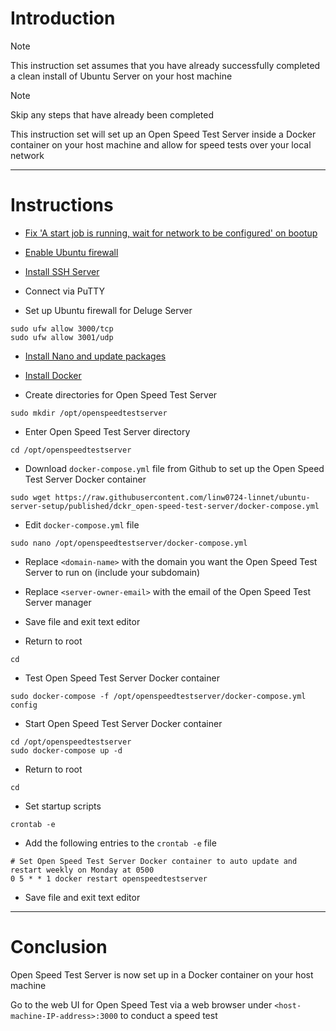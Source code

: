 # Introduction
> [!NOTE]
> This instruction set assumes that you have already successfully completed a clean install of Ubuntu Server on your host machine

> [!NOTE]
> Skip any steps that have already been completed

This instruction set will set up an Open Speed Test Server inside a Docker container on your host machine and allow for speed tests over your local network

-----
# Instructions
* [Fix 'A start job is running, wait for network to be configured' on bootup](/fix_network-bootup/readme.md)

* [Enable Ubuntu firewall](/enable_firewall/readme.md)

* [Install SSH Server](/install_ssh-server/readme.md)

* Connect via PuTTY

* Set up Ubuntu firewall for Deluge Server
```
sudo ufw allow 3000/tcp
sudo ufw allow 3001/udp
```
* [Install Nano and update packages](/install_nano/readme.md)

* [Install Docker](/install_docker/readme.md)

* Create directories for Open Speed Test Server
```
sudo mkdir /opt/openspeedtestserver
```
* Enter Open Speed Test Server directory
```
cd /opt/openspeedtestserver
```
* Download `docker-compose.yml` file from Github to set up the Open Speed Test Server Docker container
```
sudo wget https://raw.githubusercontent.com/linw0724-linnet/ubuntu-server-setup/published/dckr_open-speed-test-server/docker-compose.yml
```
* Edit `docker-compose.yml` file
```
sudo nano /opt/openspeedtestserver/docker-compose.yml
```
* Replace `<domain-name>` with the domain you want the Open Speed Test Server to run on (include your subdomain)
	
* Replace `<server-owner-email>` with the email of the Open Speed Test Server manager

* Save file and exit text editor

* Return to root
```
cd
```
* Test Open Speed Test Server Docker container
```
sudo docker-compose -f /opt/openspeedtestserver/docker-compose.yml config
```
* Start Open Speed Test Server Docker container
```
cd /opt/openspeedtestserver
sudo docker-compose up -d
```
* Return to root
```
cd
```
* Set startup scripts
```
crontab -e
```
* Add the following entries to the `crontab -e` file
```
# Set Open Speed Test Server Docker container to auto update and restart weekly on Monday at 0500
0 5 * * 1 docker restart openspeedtestserver
```
* Save file and exit text editor
-----
# Conclusion
Open Speed Test Server is now set up in a Docker container on your host machine

Go to the web UI for Open Speed Test via a web browser under `<host-machine-IP-address>:3000` to conduct a speed test
